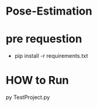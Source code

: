 # Pose-Estimation

# pre requestion

+ pip install -r requirements.txt

# HOW to Run

py TestProject.py